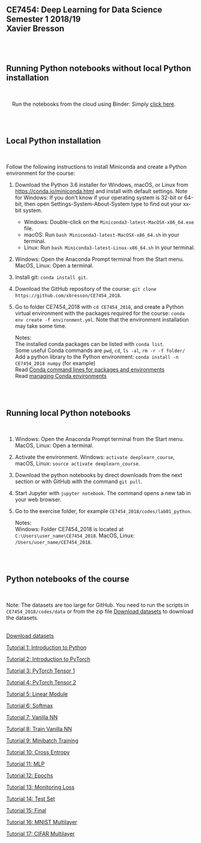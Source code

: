 ## CE7454: Deep Learning for Data Science <br> Semester 1 2018/19 <br> Xavier Bresson
    
 

<br>
<br>

## Running Python notebooks without local Python installation
<br>

&nbsp;&nbsp;&nbsp; Run the notebooks from the cloud using Binder: Simply [click here].

[Click here]: https://mybinder.org/v2/gh/xbresson/CE7454_2018/master




<br>
<br>

## Local Python installation
<br>

Follow the following instructions to install Miniconda and create a Python environment for the course:

1. Download the Python 3.6 installer for Windows, macOS, or Linux from <https://conda.io/miniconda.html> and install with default settings. Note for Windows: If you don't know if your operating system is 32-bit or 64-bit, then open Settings-System-About-System type to find out your xx-bit system.
   * Windows: Double-click on the `Miniconda3-latest-MacOSX-x86_64.exe` file. 
   * macOS: Run `bash Miniconda3-latest-MacOSX-x86_64.sh` in your terminal.
   * Linux: Run `bash Miniconda3-latest-Linux-x86_64.sh` in your terminal.
1. Windows: Open the Anaconda Prompt terminal from the Start menu. MacOS, Linux: Open a terminal.
1. Install git: `conda install git`.
1. Download the GitHub repository of the course: `git clone https://github.com/xbresson/CE7454_2018`.
1. Go to folder CE7454_2018 with `cd CE7454_2018`, and create a Python virtual environment with the packages required for the course: `conda env create -f environment.yml`. Note that the environment installation may take some time. 



   Notes: <br>
      The installed conda packages can be listed with `conda list`.<br>
      Some useful Conda commands are `pwd`, `cd`, `ls -al`, `rm -r -f folder/`<br>
      Add a python library to the Python environment: `conda install -n CE7454_2018 numpy` (for example)<br>
      Read [Conda command lines for packages and environments]<br>
      Read [managing Conda environments]

[managing Conda environments]: conda/conda_environments.pdf

[Conda command lines for packages and environments]: conda/conda_cheatsheet.pdf




<br> 
<br> 

## Running local Python notebooks 
<br>


1. Windows: Open the Anaconda Prompt terminal from the Start menu. MacOS, Linux: Open a terminal.
1. Activate the environment. Windows: `activate deeplearn_course`, macOS, Linux: `source activate deeplearn_course`.
1. Download the python notebooks by direct downloads from the next section or with GitHub with the command `git pull`. 
1. Start Jupyter with `jupyter notebook`. The command opens a new tab in your web browser.
1. Go to the exercise folder, for example `CE7454_2018/codes/lab01_python`.


	Notes:<br> 
      Windows: Folder CE7454_2018 is located at `C:\Users\user_name\CE7454_2018`. MacOS, Linux: `/Users/user_name/CE7454_2018`.<br>







[python]: https://www.python.org
[scipy]: https://www.scipy.org
[anaconda]: https://anaconda.org
[miniconda]: https://conda.io/miniconda.html
[conda]: https://conda.io
[conda-forge]: https://conda-forge.org




<br> 
<br> 

## Python notebooks of the course
<br>

Note: The datasets are too large for GitHub. You need to run the scripts in `CE7454_2018/codes/data` or from the zip file [Download datasets] to download the datasets.<br><br>








[Download datasets]

[Download datasets]: codes/zip/data.zip

[Tutorial 1: Introduction to Python]

[Tutorial 1: Introduction to Python]: codes/zip/lab01_python.zip

[Tutorial 2: Introduction to PyTorch]

[Tutorial 2: Introduction to PyTorch]: codes/zip/lab02_pytorch.zip

[Tutorial 3: PyTorch Tensor 1]

[Tutorial 3: PyTorch Tensor 1]: codes/zip/lab03_pytorch_tensor1.zip

[Tutorial 4: PyTorch Tensor 2]

[Tutorial 4: PyTorch Tensor 2]: codes/zip/lab04_pytorch_tensor2.zip

[Tutorial 5: Linear Module]

[Tutorial 5: Linear Module]: codes/zip/lab05_linear_module.zip

[Tutorial 6: Softmax]

[Tutorial 6: Softmax]: codes/zip/lab06_softmax.zip

[Tutorial 7: Vanilla NN]

[Tutorial 7: Vanilla NN]: codes/zip/lab07_vanilla_nn.zip

[Tutorial 8: Train Vanilla NN]

[Tutorial 8: Train Vanilla NN]: codes/zip/lab08_train_vanilla_nn.zip

[Tutorial 9: Minibatch Training]

[Tutorial 9: Minibatch Training]: codes/zip/lab09_minibatch_training.zip

[Tutorial 10: Cross Entropy]

[Tutorial 10: Cross Entropy]: codes/zip/lab10_cross_entropy.zip

[Tutorial 11: MLP]

[Tutorial 11: MLP]: codes/zip/lab11_mlp.zip

[Tutorial 12: Epochs]

[Tutorial 12: Epochs]: codes/zip/lab12_epoch.zip

[Tutorial 13: Monitoring Loss]

[Tutorial 13: Monitoring Loss]: codes/zip/lab13_monitoring_loss.zip

[Tutorial 14: Test Set]

[Tutorial 14: Test Set]: codes/zip/lab14_test_set.zip

[Tutorial 15: Final]

[Tutorial 15: Final]: codes/zip/lab15_final.zip

[Tutorial 16: MNIST Multilayer]

[Tutorial 16: MNIST Multilayer]: codes/zip/lab16_mnist_multilayer.zip

[Tutorial 17: CIFAR Multilayer]

[Tutorial 17: CIFAR Multilayer]: codes/zip/lab17_cifar_multilayer.zip





<br>
<br>
<br>
<br>
<br>
<br>



